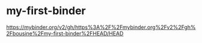 # my-first-binder

https://mybinder.org/v2/gh/https%3A%2F%2Fmybinder.org%2Fv2%2Fgh%2Fbousine%2Fmy-first-binder%2FHEAD/HEAD
